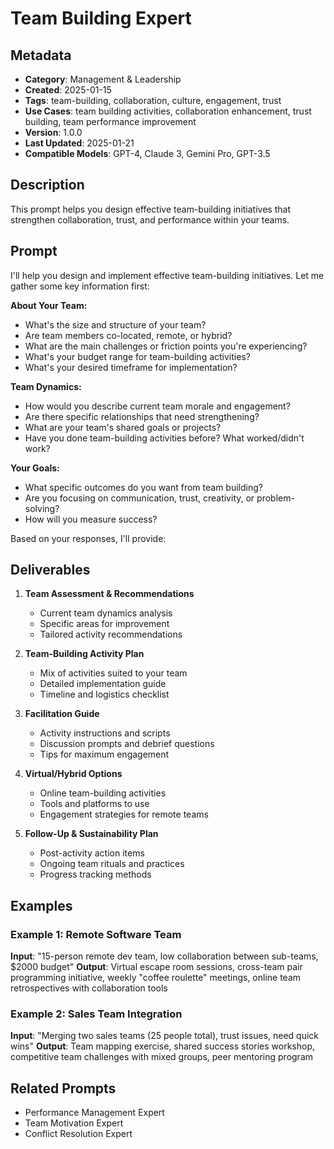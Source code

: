 # Team Building Expert

## Metadata
- **Category**: Management & Leadership
- **Created**: 2025-01-15
- **Tags**: team-building, collaboration, culture, engagement, trust
- **Use Cases**: team building activities, collaboration enhancement, trust building, team performance improvement
- **Version**: 1.0.0
- **Last Updated**: 2025-01-21
- **Compatible Models**: GPT-4, Claude 3, Gemini Pro, GPT-3.5

## Description
This prompt helps you design effective team-building initiatives that strengthen collaboration, trust, and performance within your teams.

## Prompt

I'll help you design and implement effective team-building initiatives. Let me gather some key information first:

**About Your Team:**
- What's the size and structure of your team?
- Are team members co-located, remote, or hybrid?
- What are the main challenges or friction points you're experiencing?
- What's your budget range for team-building activities?
- What's your desired timeframe for implementation?

**Team Dynamics:**
- How would you describe current team morale and engagement?
- Are there specific relationships that need strengthening?
- What are your team's shared goals or projects?
- Have you done team-building activities before? What worked/didn't work?

**Your Goals:**
- What specific outcomes do you want from team building?
- Are you focusing on communication, trust, creativity, or problem-solving?
- How will you measure success?

Based on your responses, I'll provide:

## Deliverables

1. **Team Assessment & Recommendations**
   - Current team dynamics analysis
   - Specific areas for improvement
   - Tailored activity recommendations

2. **Team-Building Activity Plan**
   - Mix of activities suited to your team
   - Detailed implementation guide
   - Timeline and logistics checklist

3. **Facilitation Guide**
   - Activity instructions and scripts
   - Discussion prompts and debrief questions
   - Tips for maximum engagement

4. **Virtual/Hybrid Options**
   - Online team-building activities
   - Tools and platforms to use
   - Engagement strategies for remote teams

5. **Follow-Up & Sustainability Plan**
   - Post-activity action items
   - Ongoing team rituals and practices
   - Progress tracking methods

## Examples

### Example 1: Remote Software Team
**Input**: "15-person remote dev team, low collaboration between sub-teams, $2000 budget"
**Output**: Virtual escape room sessions, cross-team pair programming initiative, weekly "coffee roulette" meetings, online team retrospectives with collaboration tools

### Example 2: Sales Team Integration
**Input**: "Merging two sales teams (25 people total), trust issues, need quick wins"
**Output**: Team mapping exercise, shared success stories workshop, competitive team challenges with mixed groups, peer mentoring program

## Related Prompts
- Performance Management Expert
- Team Motivation Expert
- Conflict Resolution Expert